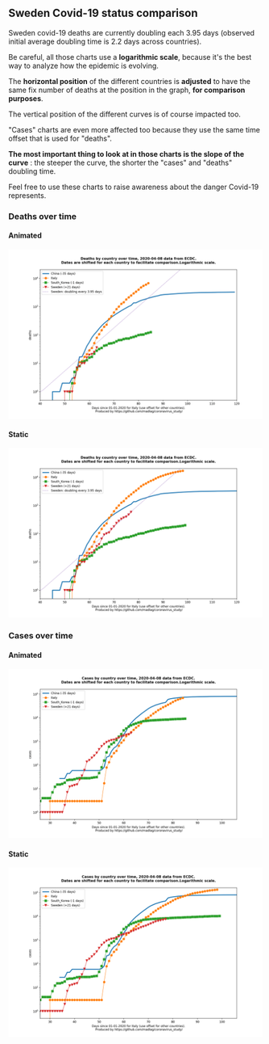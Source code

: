 ## Sweden Covid-19 status comparison 

Sweden covid-19 deaths are currently doubling each 3.95 days (observed initial average doubling time is 2.2 days across countries).



Be careful, all those charts use a **logarithmic scale**, because it's the best way to analyze how the epidemic is evolving.
 
The **horizontal position** of the different countries is **adjusted** to have the same fix number of deaths at the position in the graph, **for comparison purposes**.

The vertical position of the different curves is of course impacted too.

"Cases" charts are even more affected too because they use the same time offset that is used for "deaths".

**The most important thing to look at in those charts is the slope of the curve** : the steeper the curve, the shorter the "cases" and "deaths" doubling time.

Feel free to use these charts to raise awareness about the danger Covid-19 represents. 


 
### Deaths over time
 
#### Animated
![Sweden covid-19 deaths animated chart](https://raw.githubusercontent.com/madlag/coronavirus_study/master/notebooks/graphs/2020-04-08/countries/Sweden/2020-04-08_Sweden_deaths.gif "Sweden covid-19 deaths animated chart")   
 
#### Static
![Sweden covid-19 deaths static chart](https://raw.githubusercontent.com/madlag/coronavirus_study/master/notebooks/graphs/2020-04-08/countries/Sweden/2020-04-08_Sweden_deaths.png "Sweden covid-19 deaths static chart")   

 
### Cases over time
 
#### Animated
![Sweden covid-19 cases animated chart](https://raw.githubusercontent.com/madlag/coronavirus_study/master/notebooks/graphs/2020-04-08/countries/Sweden/2020-04-08_Sweden_cases.gif "Sweden covid-19 cases animated chart")   
 
#### Static
![Sweden covid-19 cases static chart](https://raw.githubusercontent.com/madlag/coronavirus_study/master/notebooks/graphs/2020-04-08/countries/Sweden/2020-04-08_Sweden_cases.png "Sweden covid-19 cases static chart")   

